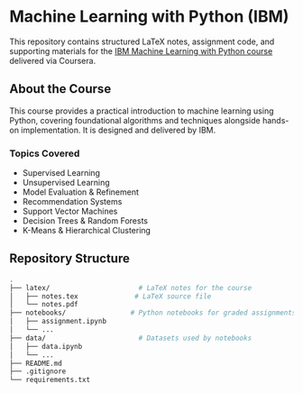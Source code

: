 # Machine Learning with Python (IBM)

This repository contains structured LaTeX notes, assignment code, and supporting materials for the [IBM Machine Learning with Python course](https://www.coursera.org/learn/machine-learning-with-python) delivered via Coursera.

## About the Course

This course provides a practical introduction to machine learning using Python, covering foundational algorithms and techniques alongside hands-on implementation. It is designed and delivered by IBM.

### Topics Covered
- Supervised Learning
- Unsupervised Learning
- Model Evaluation & Refinement
- Recommendation Systems
- Support Vector Machines
- Decision Trees & Random Forests
- K-Means & Hierarchical Clustering

## Repository Structure

```bash
.
├── latex/                      # LaTeX notes for the course
│   ├── notes.tex              # LaTeX source file
│   └── notes.pdf 
├── notebooks/                # Python notebooks for graded assignments
│   ├── assignment.ipynb
│   └── ...
├── data/                       # Datasets used by notebooks
│   ├── data.ipynb
│   └── ...          
├── README.md
├── .gitignore
└── requirements.txt
